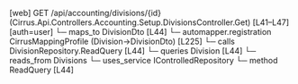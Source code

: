 [web] GET /api/accounting/divisions/{id}  (Cirrus.Api.Controllers.Accounting.Setup.DivisionsController.Get)  [L41–L47] [auth=user]
  └─ maps_to DivisionDto [L44]
    └─ automapper.registration CirrusMappingProfile (Division->DivisionDto) [L225]
  └─ calls DivisionRepository.ReadQuery [L44]
  └─ queries Division [L44]
    └─ reads_from Divisions
  └─ uses_service IControlledRepository<Division>
    └─ method ReadQuery [L44]

